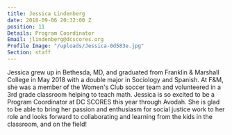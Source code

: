 ```yaml
---
title: Jessica Lindenberg
date: 2018-09-06 20:32:00 Z
position: 11
Details: Program Coordinator
Email: jlindenberg@dcscores.org
Profile Image: "/uploads/Jessica-0d583e.jpg"
Section: staff
---
```


Jessica grew up in Bethesda, MD, and graduated from Franklin & Marshall College in May 2018 with a double major in Sociology and Spanish. At F&M, she was a member of the Women's Club soccer team and volunteered in a 3rd grade classroom helping to teach math. Jessica is so excited to be a Program Coordinator at DC SCORES this year through Avodah. She is glad to be able to bring her passion and enthusiasm for social justice work to her role and looks forward to collaborating and learning from the kids in the classroom, and on the field!